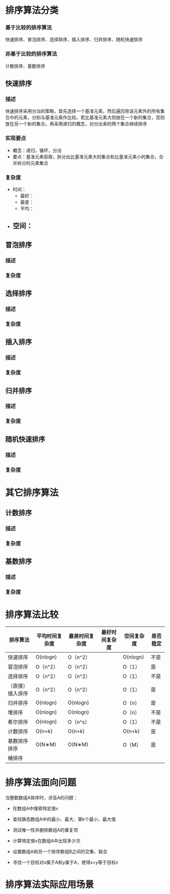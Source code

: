 # 排序算法分类

### 基于比较的排序算法

快速排序、冒泡排序、选择排序、插入排序、归并排序、随机快速排序

### 非基于比较的排序算法

计数排序、基数排序



## 快速排序

### 描述

快速排序采用分治的策略，首先选择一个基准元素，然后遍历除该元素外的所有集合中的元素，分别与基准元素作比较。若比基准元素大则放在一个新的集合，否则放在另一个新的集合。再采用递归的概念，对分出来的两个集合继续排序

### 实现要点

- 概念：递归，循环，分治
- 要点：基准元素获取，拆分出比基准元素大的集合和比基准元素小的集合，合并拆分的元素集合

### 复杂度

- 时间：
    - 最好：
    - 最差：
    - 平均：
- 空间：
    - 



## 冒泡排序

### 描述

### 复杂度



## 选择排序

### 描述

### 复杂度



## 插入排序

### 描述

### 复杂度



## 归并排序

### 描述

### 复杂度



## 随机快速排序

### 描述

### 复杂度

# 其它排序算法

## 计数排序

### 描述

### 复杂度



## 基数排序

### 描述

### 复杂度



# 排序算法比较

| 排序算法         | 平均时间复杂度 | 最差时间复杂度 | 最好时间复杂度 | 空间复杂度 | 是否稳定 |
| ---------------- | -------------- | -------------- | -------------- | ---------- | -------- |
| 快速排序         | O(nlogn)       | O（n^2）       |                | O(nlogn)   | 不是     |
| 冒泡排序         | O（n^2）       | O（n^2）       |                | O（1）     | 是       |
| 选择排序         | O（n^2）       | O（n^2）       |                | O（1）     | 不是     |
| （直接）插入排序 | O（n^2）       | O（n^2）       |                | O（1）     | 是       |
| 归并排序         | O(nlogn)       | O(nlogn)       |                | O（n）     | 是       |
| 堆排序           | O(nlogn)       | O(nlogn)       |                | O（n）     | 不是     |
| 希尔排序         |   O(nlogn)              | O（n^s） |                | O（1） | 不是 |
| 计数排序         | O(n+k) | O(n+k) |                | O(n+k) | 是 |
| 基数排序排序       | O(N∗M) | O(N∗M) |                | O（M） | 是 |
| 桶排序 |  |  | |  |  |



# 排序算法面向问题

当整数数组A排序时，涉及A的问题：

- 在数组A中搜索特定值v

- 查找静态数组A中的最小、最大、第k个最小、最大值

- 测试唯一性并删除数组A的重复项

- 计算特定值v在数组A中出现多少次

- 设置数组A和另一个排序数组B之间的交集、联合

- 寻找一个目标对x属于A和y属于A，使得x+y等于目标z

    

# 排序算法实际应用场景

